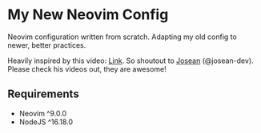 # My New Neovim Config

Neovim configuration written from scratch. 
Adapting my old config to newer, better practices.

Heavily inspired by this video: [Link](https://youtu.be/vdn_pKJUda8). 
So shoutout to [Josean](https://www.youtube.com/@joseanmartinez) (@josean-dev). 
Please check his videos out, they are awesome!

## Requirements

- Neovim ^9.0.0
- NodeJS ^16.18.0
